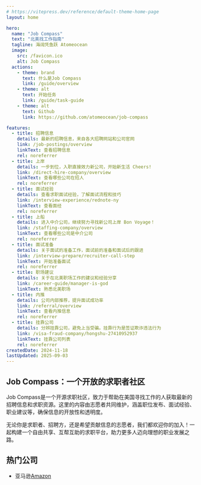 ```yaml
---
# https://vitepress.dev/reference/default-theme-home-page
layout: home

hero:
  name: "Job Compass"
  text: "北美找工作指南"
  tagline: 海阔凭鱼跃 Atomeocean
  image:
    src: /favicon.ico
    alt: Job Compass
  actions:
    - theme: brand
      text: 什么是Job Compass
      link: /guide/overview
    - theme: alt
      text: 开始任务
      link: /guide/task-guide
    - theme: alt
      text: Github
      link: https://github.com/atomeocean/job-compass

features:
  - title: 招聘信息
    details: 最新的招聘信息，来自各大招聘网站和公司官网
    link: /job-postings/overview
    linkText: 查看招聘信息
    rel: noreferrer
  - title: 上岸
    details: 一步到位，入职直接效力新公司，开始新生活 Cheers!
    link: /direct-hire-company/overview
    linkText: 查看哪些公司在招人
    rel: noreferrer
  - title: 面试经验
    details: 查看求职面试经验，了解面试流程和技巧
    link: /interview-experience/rednote-ny
    linkText: 查看面经
    rel: noreferrer
  - title: 上船
    details: 进入中介公司，继续努力寻找新公司上岸 Bon Voyage！
    link: /staffing-company/overview
    linkText: 查看哪些公司是中介公司
    rel: noreferrer
  - title: 面试准备
    details: 关于面试的准备工作，面试前的准备和面试后的跟进
    link: /interview-prepare/recruiter-call-step
    linkText: 开始准备面试
    rel: noreferrer
  - title: 职场建议
    details: 关于在北美职场工作的建议和经验分享
    link: /career-guide/manager-is-god
    linkText: 熟悉北美职场
  - title: 内推
    details: 公司内部推荐，提升面试成功率
    link: /referral/overview
    linkText: 查看内推信息
    rel: noreferrer
  - title: 挂靠公司
    details: 分辨挂靠公司，避免上当受骗。挂靠行为是签证欺诈违法行为
    link: /visa-fraud-company/hongshu-27410952937
    linkText: 挂靠公司列表
    rel: noreferrer
createdDate: 2024-11-18
lastUpdated: 2025-09-03
---
```


## Job Compass：一个开放的求职者社区

Job Compass是一个开源求职社区，致力于帮助在美国寻找工作的人获取最新的招聘信息和求职资源。这里的内容由志愿者共同维护，涵盖职位发布、面试经验、职业建议等，确保信息的开放性和透明度。

无论你是求职者、招聘方，还是希望贡献信息的志愿者，我们都欢迎你的加入！一起构建一个自由共享、互帮互助的求职平台，助力更多人迈向理想的职业发展之路。 


## 热门公司

- 亚马逊[Amazon](/direct-hire-company/washington/seattle/amazon.md)

<SiteViewStatistic />